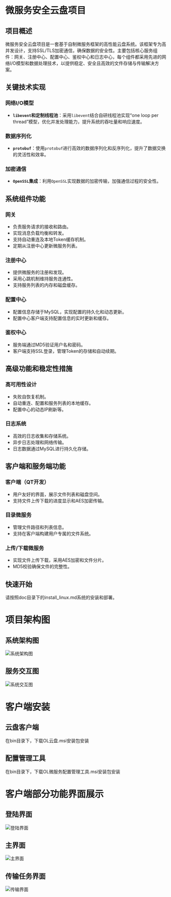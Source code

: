 # 微服务安全云盘项目

## 项目概述
微服务安全云盘项目是一套基于自制微服务框架的高性能云盘系统。该框架专为高并发设计，支持SSL/TLS加密通信，确保数据的安全性。主要包括核心服务组件：网关、注册中心、配置中心、鉴权中心和日志中心，每个组件都采用先进的网络I/O模型和数据处理技术，以提供稳定、安全且高效的文件存储与传输解决方案。

## 关键技术实现

### 网络I/O模型
- **`libevent`和定制线程池**：采用`libevent`结合自研线程池实现“one loop per thread”模型，优化并发处理能力，提升系统的吞吐量和响应速度。

### 数据序列化
- **`protobuf`**：使用`protobuf`进行高效的数据序列化和反序列化，提升了数据交换的灵活性和效率。

### 加密通信
- **`OpenSSL`集成**：利用`OpenSSL`实现数据的加密传输，加强通信过程的安全性。

## 系统组件功能

### 网关
- 负责服务请求的接收和路由。
- 实现消息负载均衡和转发。
- 支持自动重连及本地Token缓存机制。
- 定期从注册中心更新微服务列表。

### 注册中心
- 提供微服务的注册和发现。
- 采用心跳机制维持服务连通性。
- 支持服务列表的内存和磁盘缓存。

### 配置中心
- 配置信息存储于MySQL，实现配置的持久化和动态更新。
- 配置中心客户端支持配置信息的实时更新和缓存。

### 鉴权中心
- 服务端通过MD5验证用户名和密码。
- 客户端支持SSL登录，管理Token的存储和自动续期。

## 高级功能和稳定性措施

### 高可用性设计
- 失败自恢复机制。
- 自动重连、配置和服务列表的本地缓存。
- 配置中心的动态IP刷新等。

### 日志系统
- 高效的日志收集和存储系统。
- 异步日志处理和网络传输。
- 日志数据通过MySQL进行持久化存储。

## 客户端和服务端功能

### 客户端（QT开发）
- 用户友好的界面，展示文件列表和磁盘空间。
- 支持文件上传下载的进度显示和AES加密传输。

### 目录微服务
- 管理文件路径和列表信息。
- 支持在客户端构建用户专属的文件系统。

### 上传/下载微服务
- 实现文件上传下载，采用AES加密和文件分片。
- MD5校验确保文件的完整性。

## 快速开始
请按照doc目录下的install_linux.md系统的安装和部署。

# 项目架构图
## 系统架构图
![系统架构图](https://github.com/1727370054/OrionLink/assets/134593215/cb8d4251-fbed-4c39-b81a-fba74d745563)
## 服务交互图
![系统交互图](https://github.com/1727370054/OrionLink/assets/134593215/cc75c5ef-e3b2-4951-b74a-2031d5120a44)

# 客户端安装
## 云盘客户端
在bin目录下，下载OL云盘.msi安装包安装
## 配置管理工具
在bin目录下，下载OL微服务配置管理工具.msi安装包安装

# 客户端部分功能界面展示
## 登陆界面
![登陆界面](https://github.com/1727370054/OrionLink/assets/134593215/bb95218e-9c1d-44c8-be6c-9b4372faa120)
## 主界面
![主界面](https://github.com/1727370054/OrionLink/assets/134593215/97dac910-0640-4d7d-b88f-9b530086fd8f)

## 传输任务界面
![传输界面](https://github.com/1727370054/OrionLink/assets/134593215/fc902265-2dd2-4e06-a8e5-12d4c66ccdb6)

